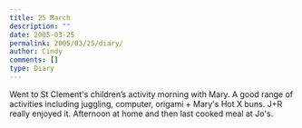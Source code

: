 ```yaml
---
title: 25 March
description: ""
date: 2005-03-25
permalink: 2005/03/25/diary/
author: Cindy
comments: []
type: Diary
---
```


Went to St Clement's children’s activity morning with Mary. A good range of activities including juggling, computer, origami + Mary's Hot X buns. J+R really enjoyed it. Afternoon at home and then last cooked meal at Jo's.
